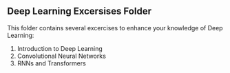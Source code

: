 ## Deep Learning Excersises Folder
This folder contains several excercises to enhance your knowledge of Deep Learning:

1. Introduction to Deep Learning
2. Convolutional Neural Networks
3. RNNs and Transformers
